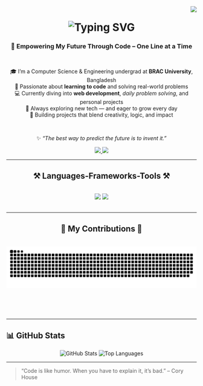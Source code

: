 <!--
**Saadat-Khan/Saadat-Khan** is a ✨ _special_ ✨ repository because its `README.md` (this file) appears on your GitHub profile.

Here are some ideas to get you started:

- 🔭 I’m currently working on ...
- 🌱 I’m currently learning ...
- 👯 I’m looking to collaborate on ...
- 🤔 I’m looking for help with ...
- 💬 Ask me about ...
- 📫 How to reach me: ...
- 😄 Pronouns: ...
- ⚡ Fun fact: ...
-->
<img align="right" src="https://visitor-badge.laobi.icu/badge?page_id=saadat-khan.saadat-khan" />

<h1 align="center">
  <img 
    src="https://readme-typing-svg.herokuapp.com?font=Fira+Code&weight=500&size=28&duration=4000&pause=800&color=FEE75C&center=true&vCenter=true&width=700&height=60&lines=Hi+there!+👋;I'm+Saadat+Khan+👨‍💻;" 
    alt="Typing SVG"
  />
</h1>

<h3 align="center">🚀 Empowering My Future Through Code – One Line at a Time</h3>

<br/>

<div align="center">

🎓 I’m a Computer Science & Engineering undergrad at <strong>BRAC University</strong>, Bangladesh  
🧠 Passionate about <strong>learning to code</strong> and solving real-world problems  
💻 Currently diving into <strong>web development</strong>, <em>daily problem solving</em>, and personal projects  
🌱 Always exploring new tech — and eager to grow every day  
📌 Building projects that blend creativity, logic, and impact  
  
<br/>

✨ <em>“The best way to predict the future is to invent it.”</em>

</div>

<div align="center"> 
  <a href="mailto:titanl740@gmail.com">
    <img src="https://img.shields.io/badge/Gmail-333333?style=for-the-badge&logo=gmail&logoColor=red" />
  </a>
  <a href="https://www.linkedin.com/in/saadat-khan-461117347/" target="_blank">
    <img src="https://img.shields.io/badge/LinkedIn-0077B5?style=for-the-badge&logo=linkedin&logoColor=white" target="_blank" />
  </a>
  <!--
  <a href="https://salesp07.github.io" target="_blank">
     <img src="https://img.shields.io/badge/Portfolio-FF5722?style=for-the-badge&logo=todoist&logoColor=white" target="_blank" /> <!-- sqlite, safari, google-chrome are other good icon options
  </a>
  -->
</div>

---

<h2 align="center">⚒️ Languages-Frameworks-Tools ⚒️</h2>
<br/>
<div align="center">
    <img src="https://skillicons.dev/icons?i=html,vscode,github,git" />
    <img src="https://skillicons.dev/icons?i=python,javascript,java" /><br>
</div>

<br/>

<!--
### 📌 GitHub Extra Pins
<div align="center">
  <img src="https://github-readme-stats.vercel.app/api/pin/?username=Saadat-Khan&repo=your-best-repo-1&theme=radical&hide_border=false" height="150" alt="Repo 1" />
  <img src="https://github-readme-stats.vercel.app/api/pin/?username=Saadat-Khan&repo=your-best-repo-2&theme=radical&hide_border=false" height="150" alt="Repo 2" />
</div>

---

### ✨ GitHub Gist Pins
<div align="center">
  <img src="https://github-readme-stats.vercel.app/api/gist?id=your-gist-id-1&theme=radical&hide_border=false" height="150" alt="Gist 1" />
  <img src="https://github-readme-stats.vercel.app/api/gist?id=your-gist-id-2&theme=radical&hide_border=false" height="150" alt="Gist 2" />
</div>

---

### 🚀 Projects I'm Proud Of

- 🔭 [**Personal Portfolio Website**](#) – A responsive portfolio built with React and TailwindCSS.
- 🧠 [**AI Chatbot**](#) – Built using Python and OpenAI APIs.
- 📱 [**Mobile Task Tracker**](#) – Flutter-based productivity app.
-->
<hr/>

<div align="center">
  <h2>🐍 My Contributions 🐍</h2>
  <br>
  <img alt="snake eating my contributions" src="https://raw.githubusercontent.com/salesp07/salesp07/output/github-contribution-grid-snake.svg" />
  
  <br/><br/><br/>
</div>

<hr/>

<h2 align="Left">📊 GitHub Stats</h2>
<div align="center">
  <img 
    src="https://github-readme-stats.vercel.app/api?username=Saadat-Khan&show_icons=true&theme=radical&hide_border=false&include_all_commits=true&count_private=true&card_width=420" 
    alt="GitHub Stats" 
  />
  <img 
    src="https://github-readme-stats.vercel.app/api/top-langs?username=Saadat-Khan&card_width=420&langs_count=8&theme=radical&hide_border=false" 
    alt="Top Languages" 
  />
</div>

---

> “Code is like humor. When you have to explain it, it’s bad.” – Cory House





